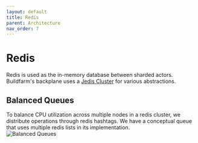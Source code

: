```yaml
---
layout: default
title: Redis
parent: Architecture
nav_order: 7
---
```


# Redis

Redis is used as the in-memory database between sharded actors.  
Buildfarm's backplane uses a [Jedis Cluster](https://github.com/xetorthio/jedis) for various abstractions.

## Balanced Queues
To balance CPU utilization across multiple nodes in a redis cluster, we distribute operations through redis hashtags.  We have a conceptual queue that uses multiple redis lists in its implementation.  
![Balanced Queues](images/BalancedQueues.png)